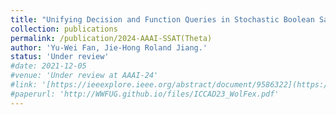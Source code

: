 ```yaml
---
title: "Unifying Decision and Function Queries in Stochastic Boolean Satisfiability"
collection: publications
permalink: /publication/2024-AAAI-SSAT(Theta)
author: 'Yu-Wei Fan, Jie-Hong Roland Jiang.'
status: 'Under review'
#date: 2021-12-05
#venue: 'Under review at AAAI-24'
#link: '[https://ieeexplore.ieee.org/abstract/document/9586322](https://ojs.aaai.org/index.php/AAAI/article/view/25509)'
#paperurl: 'http://WWFUG.github.io/files/ICCAD23_WolFex.pdf'
---
```


